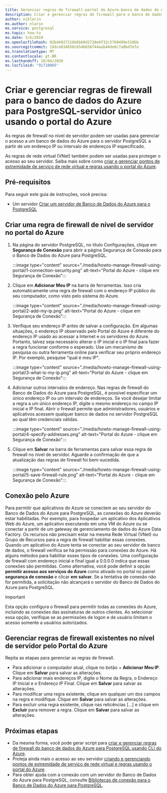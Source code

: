 ```yaml
---
title: Gerenciar regras de firewall-portal do Azure-banco de dados do Azure para PostgreSQL-servidor único
description: Criar e gerenciar regras de firewall para o banco de dados do Azure para PostgreSQL-servidor único usando o portal do Azure
author: niklarin
ms.author: nlarin
ms.service: postgresql
ms.topic: how-to
ms.date: 5/6/2019
ms.openlocfilehash: 02bd4927216b6b60d2720e6f32c5768499e310bb
ms.sourcegitcommit: 19dce034650c654b656f44aab44de0c7a8bd7efe
ms.translationtype: MT
ms.contentlocale: pt-BR
ms.lasthandoff: 10/04/2020
ms.locfileid: "91710865"
---
```

# <a name="create-and-manage-firewall-rules-for-azure-database-for-postgresql---single-server-using-the-azure-portal"></a>Criar e gerenciar regras de firewall para o banco de dados do Azure para PostgreSQL-servidor único usando o portal do Azure
As regras de firewall no nível de servidor podem ser usadas para gerenciar o acesso a um banco de dados do Azure para o servidor PostgreSQL a partir de um endereço IP ou intervalo de endereços IP especificado.

As regras de rede virtual (VNet) também podem ser usadas para proteger o acesso ao seu servidor. Saiba mais sobre como [criar e gerenciar pontos de extremidade de serviço de rede virtual e regras usando o portal do Azure](howto-manage-vnet-using-portal.md).

## <a name="prerequisites"></a>Pré-requisitos
Para seguir este guia de instruções, você precisa:
- Um servidor [Criar um servidor de Banco de Dados do Azure para o PostgreSQL](quickstart-create-server-database-portal.md)

## <a name="create-a-server-level-firewall-rule-in-the-azure-portal"></a>Criar uma regra de firewall de nível de servidor no portal do Azure
1. Na página do servidor PostgreSQL, no título Configurações, clique em **Segurança de Conexão** para abrir a página Segurança de Conexão para o Banco de Dados do Azure para PostgreSQL.

   :::image type="content" source="./media/howto-manage-firewall-using-portal/1-connection-security.png" alt-text="Portal do Azure - clique em Segurança de Conexão":::

2. Clique em **Adicionar Meu IP** na barra de ferramentas. Isso cria automaticamente uma regra de firewall com o endereço IP público do seu computador, como visto pelo sistema do Azure.

   :::image type="content" source="./media/howto-manage-firewall-using-portal/2-add-my-ip.png" alt-text="Portal do Azure - clique em Segurança de Conexão":::

3. Verifique seu endereço IP antes de salvar a configuração. Em algumas situações, o endereço IP observado pelo Portal do Azure é diferente do endereço IP usado ao acessar a Internet e os servidores do Azure. Portanto, talvez seja necessário alterar o IP inicial e o IP final para fazer a regra funcionar conforme o esperado.
   Use um mecanismo de pesquisa ou outra ferramenta online para verificar seu próprio endereço IP. Por exemplo, pesquise "qual é meu IP".

   :::image type="content" source="./media/howto-manage-firewall-using-portal/3-what-is-my-ip.png" alt-text="Portal do Azure - clique em Segurança de Conexão":::

4. Adicionar outros intervalos de endereço. Nas regras de firewall do Banco de Dados do Azure para PostgreSQL, é possível especificar um único endereço IP ou um intervalo de endereços. Se você desejar limitar a regra a um único endereço IP, digite o mesmo endereço no campo IP inicial e IP final. Abrir o firewall permite que administradores, usuários e aplicativos acessem qualquer banco de dados no servidor PostgreSQL ao qual têm credenciais válidas.

   :::image type="content" source="./media/howto-manage-firewall-using-portal/4-specify-addresses.png" alt-text="Portal do Azure - clique em Segurança de Conexão":::

5. Clique em **Salvar** na barra de ferramentas para salvar essa regra de firewall no nível de servidor. Aguarde a confirmação de que a atualização das regras de firewall foi bem-sucedida.

   :::image type="content" source="./media/howto-manage-firewall-using-portal/5-save-firewall-rule.png" alt-text="Portal do Azure - clique em Segurança de Conexão":::

## <a name="connecting-from-azure"></a>Conexão pelo Azure
Para permitir que aplicativos do Azure se conectem ao seu servidor do Banco de Dados do Azure para PostgreSQL, as conexões do Azure deverão estar habilitadas. Por exemplo, para hospedar um aplicativo dos Aplicativos Web do Azure, um aplicativo executando em uma VM do Azure ou se conectar a partir de um gateway de gerenciamento de dados do Azure Data Factory. Os recursos não precisam estar na mesma Rede Virtual (VNet) ou Grupo de Recursos para a regra de firewall habilitar essas conexões. Quando um aplicativo do Azure tenta se conectar ao seu servidor de banco de dados, o firewall verifica se há permissão para conexões do Azure. Há alguns métodos para habilitar esses tipos de conexões. Uma configuração de firewall com endereço inicial e final igual a 0.0.0.0 indica que essas conexões são permitidas. Como alternativa, você pode definir a opção **permitir acesso aos serviços do Azure** como ativado no portal no painel **segurança de conexão** e clicar **em** **salvar**. Se a tentativa de conexão não for permitida, a solicitação não alcançará o servidor do Banco de Dados do Azure para PostgreSQL.

> [!IMPORTANT]
> Esta opção configura o firewall para permitir todas as conexões do Azure, incluindo as conexões das assinaturas de outros clientes. Ao selecionar essa opção, verifique se as permissões de logon e de usuário limitam o acesso somente a usuários autorizados.
> 

## <a name="manage-existing-server-level-firewall-rules-through-the-azure-portal"></a>Gerenciar regras de firewall existentes no nível de servidor pelo Portal do Azure
Repita as etapas para gerenciar as regras de firewall.
* Para adicionar o computador atual, clique no botão + **Adicionar Meu IP**. Clique em **Salvar** para salvar as alterações.
* Para adicionar mais endereços IP, digite o Nome da Regra, o Endereço IP Inicial e o Endereço IP Final. Clique em **Salvar** para salvar as alterações.
* Para modificar uma regra existente, clique em qualquer um dos campos na regra e modifique. Clique em **Salvar** para salvar as alterações.
* Para excluir uma regra existente, clique nas reticências [...] e clique em **Excluir** para remover a regra. Clique em **Salvar** para salvar as alterações.

## <a name="next-steps"></a>Próximas etapas
- Da mesma forma, você pode gerar script para [criar e gerenciar regras de firewall do banco de dados do Azure para PostgreSQL usando CLI do Azure](howto-manage-firewall-using-cli.md).
- Proteja ainda mais o acesso ao seu servidor [criando e gerenciando pontos de extremidade de serviço de rede virtual e regras usando o portal do Azure](howto-manage-vnet-using-portal.md).
- Para obter ajuda com a conexão com um servidor do Banco de Dados do Azure para PostgreSQL, consulte [Bibliotecas de conexão para o Banco de Dados do Azure para PostgreSQL](concepts-connection-libraries.md).
